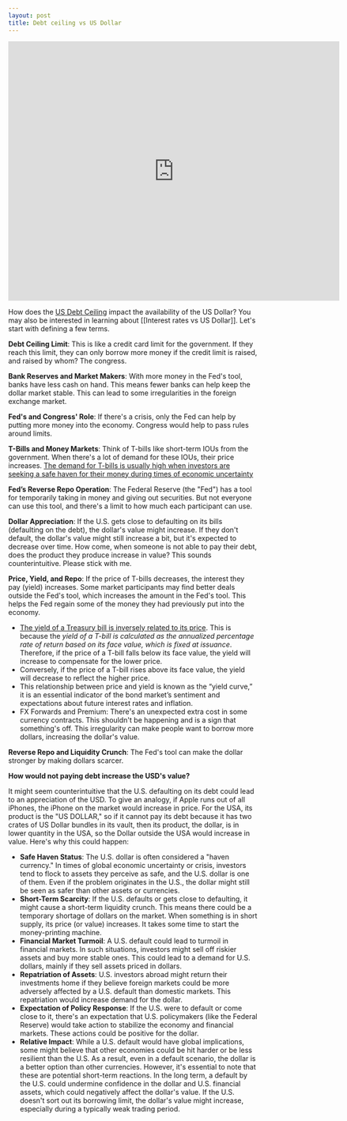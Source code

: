 ```yaml
---
layout: post
title: Debt ceiling vs US Dollar
---
```



<iframe src="https://fred.stlouisfed.org/graph/graph-landing.php?g=1cSNC&width=670&height=475" scrolling="no" frameborder="0" style="overflow:hidden; width:670px; height:525px;" allowTransparency="true" loading="lazy"></iframe>

How does the [US Debt Ceiling](https://home.treasury.gov/policy-issues/financial-markets-financial-institutions-and-fiscal-service/debt-limit) impact the availability of the US Dollar? You may also be interested in learning about [[Interest rates vs US Dollar]]. Let's start with defining a few terms. 

**Debt Ceiling Limit**: This is like a credit card limit for the government. If they reach this limit, they can only borrow more money if the credit limit is raised, and raised by whom? The congress.

**Bank Reserves and Market Makers**: With more money in the Fed's tool, banks have less cash on hand. This means fewer banks can help keep the dollar market stable. This can lead to some irregularities in the foreign exchange market. 

**Fed's and Congress' Role**: If there's a crisis, only the Fed can help by putting more money into the economy. Congress would help to pass rules around limits.

**T-Bills and Money Markets**: Think of T-bills like short-term IOUs from the government. When there's a lot of demand for these IOUs, their price increases. [The demand for T-bills is usually high when investors are seeking a safe haven for their money during times of economic uncertainty](https://home.treasury.gov/system/files/221/TBACCharge1Q42020.pdf)

**Fed’s Reverse Repo Operation**: The Federal Reserve (the "Fed") has a tool for temporarily taking in money and giving out securities. But not everyone can use this tool, and there's a limit to how much each participant can use. 

**Dollar Appreciation**: If the U.S. gets close to defaulting on its bills (defaulting on the debt), the dollar's value might increase. If they don't default, the dollar's value might still increase a bit, but it's expected to decrease over time. How come, when someone is not able to pay their debt, does the product they produce increase in value? This sounds counterintuitive. Please stick with me. 

**Price, Yield, and Repo**: If the price of T-bills decreases, the interest they pay (yield) increases. Some market participants may find better deals outside the Fed's tool, which increases the amount in the Fed's tool. This helps the Fed regain some of the money they had previously put into the economy. 
* [The yield of a Treasury bill is inversely related to its price](https://www.investopedia.com/ask/answers/012815/how-are-treasury-bill-interest-rates-determined.asp). This is because the *yield of a T-bill is calculated as the annualized percentage rate of return based on its face value, which is fixed at issuance*. Therefore, if the price of a T-bill falls below its face value, the yield will increase to compensate for the lower price. 
* Conversely, if the price of a T-bill rises above its face value, the yield will decrease to reflect the higher price. 
* This relationship between price and yield is known as the “yield curve,” it is an essential indicator of the bond market’s sentiment and expectations about future interest rates and inflation. 
* FX Forwards and Premium: There's an unexpected extra cost in some currency contracts. This shouldn't be happening and is a sign that something's off. This irregularity can make people want to borrow more dollars, increasing the dollar's value. 

**Reverse Repo and Liquidity Crunch**: The Fed's tool can make the dollar stronger by making dollars scarcer. 

**How would not paying debt increase the USD's value?** 

It might seem counterintuitive that the U.S. defaulting on its debt could lead to an appreciation of the USD. To give an analogy, if Apple runs out of all iPhones, the iPhone on the market would increase in price. For the USA, its product is the "US DOLLAR," so if it cannot pay its debt because it has two crates of US Dollar bundles in its vault, then its product, the dollar, is in lower quantity in the USA, so the Dollar outside the USA would increase in value. Here's why this could happen: 
* **Safe Haven Status**: The U.S. dollar is often considered a "haven currency." In times of global economic uncertainty or crisis, investors tend to flock to assets they perceive as safe, and the U.S. dollar is one of them. Even if the problem originates in the U.S., the dollar might still be seen as safer than other assets or currencies. 
* **Short-Term Scarcity**: If the U.S. defaults or gets close to defaulting, it might cause a short-term liquidity crunch. This means there could be a temporary shortage of dollars on the market. When something is in short supply, its price (or value) increases. It takes some time to start the money-printing machine. 
* **Financial Market Turmoil**: A U.S. default could lead to turmoil in financial markets. In such situations, investors might sell off riskier assets and buy more stable ones. This could lead to a demand for U.S. dollars, mainly if they sell assets priced in dollars. 
* **Repatriation of Assets**: U.S. investors abroad might return their investments home if they believe foreign markets could be more adversely affected by a U.S. default than domestic markets. This repatriation would increase demand for the dollar. 
* **Expectation of Policy Response**: If the U.S. were to default or come close to it, there's an expectation that U.S. policymakers (like the Federal Reserve) would take action to stabilize the economy and financial markets. These actions could be positive for the dollar. 
* **Relative Impact**: While a U.S. default would have global implications, some might believe that other economies could be hit harder or be less resilient than the U.S. As a result, even in a default scenario, the dollar is a better option than other currencies. However, it's essential to note that these are potential short-term reactions. In the long term, a default by the U.S. could undermine confidence in the dollar and U.S. financial assets, which could negatively affect the dollar's value. If the U.S. doesn't sort out its borrowing limit, the dollar's value might increase, especially during a typically weak trading period.